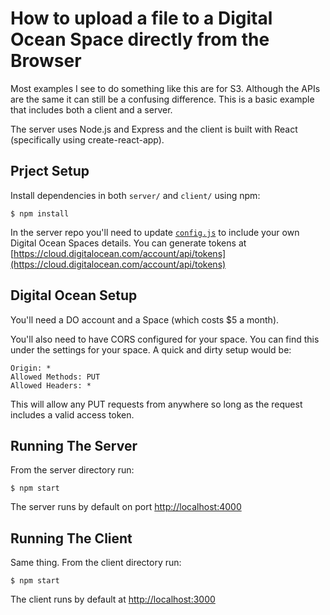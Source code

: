 # How to upload a file to a Digital Ocean Space directly from the Browser
Most examples I see to do something like this are for S3. Although the APIs are
the same it can still be a confusing difference. This is a basic example that
includes both a client and a server.

The server uses Node.js and Express and the client is built with React
(specifically using create-react-app).

## Prject Setup
Install dependencies in both `server/` and `client/` using npm:
```
$ npm install
```

In the server repo you'll need to update [`config.js`](https://github.com/carterbancroft/spaces-browser-upload-example/blob/master/server/config.js)
to include your own Digital Ocean Spaces details. You can generate tokens at [https://cloud.digitalocean.com/account/api/tokens](https://cloud.digitalocean.com/account/api/tokens)

## Digital Ocean Setup
You'll need a DO account and a Space (which costs $5 a month).

You'll also need to have CORS configured for your space. You can find this under
the settings for your space. A quick and dirty setup would be:

```
Origin: *
Allowed Methods: PUT
Allowed Headers: *
```

This will allow any PUT requests from anywhere so long as the request includes a
valid access token.

## Running The Server
From the server directory run:
```
$ npm start
```

The server runs by default on port [http://localhost:4000](http://localhost:4000)

## Running The Client
Same thing. From the client directory run:
```
$ npm start
```

The client runs by default at [http://localhost:3000](http://localhost:3000)
